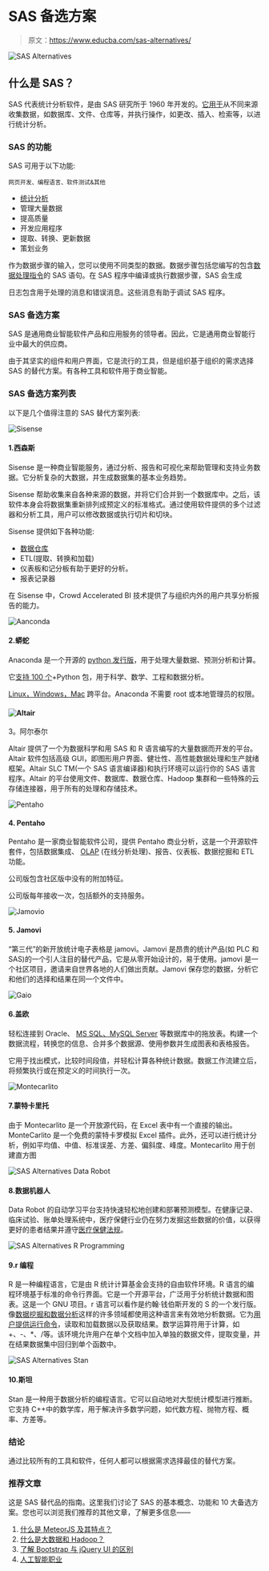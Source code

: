 # SAS 备选方案

> 原文：<https://www.educba.com/sas-alternatives/>

![SAS Alternatives](img/bf81b8357cff14b747c556a1dd04799a.png)



## 什么是 SAS？

SAS 代表统计分析软件，是由 SAS 研究所于 1960 年开发的。[它用于](https://www.educba.com/what-is-sas/)从不同来源收集数据，如数据库、文件、仓库等，并执行操作，如更改、插入、检索等，以进行统计分析。

### SAS 的功能

SAS 可用于以下功能:

<small>网页开发、编程语言、软件测试&其他</small>

*   [统计分析](https://www.educba.com/top-10-free-statistical-analysis-software/)
*   管理大量数据
*   提高质量
*   开发应用程序
*   提取、转换、更新数据
*   策划业务

作为数据步骤的输入，您可以使用不同类型的数据。数据步骤包括您编写的包含[数据处理指令](https://www.educba.com/what-is-data-processing/)的 SAS 语句。在 SAS 程序中编译或执行数据步骤，SAS 会生成

日志包含用于处理的消息和错误消息。这些消息有助于调试 SAS 程序。

### SAS 备选方案

SAS 是通用商业智能软件产品和应用服务的领导者。因此，它是通用商业智能行业中最大的供应商。

由于其坚实的组件和用户界面，它是流行的工具，但是组织基于组织的需求选择 SAS 的替代方案。有各种工具和软件用于商业智能。

### SAS 备选方案列表

以下是几个值得注意的 SAS 替代方案列表:

![Sisense](img/303e57dd8937dd4548320d6611b479df.png)



#### 1.西森斯

Sisense 是一种商业智能服务，通过分析、报告和可视化来帮助管理和支持业务数据。它分析复杂的大数据，并生成数据集的基本业务趋势。

Sisense 帮助收集来自各种来源的数据，并将它们合并到一个数据库中。之后，该软件本身会将数据集重新排列成预定义的标准格式。通过使用软件提供的多个过滤器和分析工具，用户可以修改数据或执行切片和切块。

Sisense 提供如下各种功能:

*   [数据仓库](https://www.educba.com/career-in-data-warehousing/)
*   ETL(提取、转换和加载)
*   仪表板和记分板有助于更好的分析。
*   报表记录器

在 Sisense 中，Crowd Accelerated BI 技术提供了与组织内外的用户共享分析报告的能力。

![Aanconda](img/5aacd94c6e6548c46338c2b9447959a1.png)



#### 2.蟒蛇

Anaconda 是一个开源的 [python 发行版](https://www.educba.com/what-is-python/)，用于处理大量数据、预测分析和计算。

它[支持 100 个](https://www.educba.com/install-anaconda-python/)+Python 包，用于科学、数学、工程和数据分析。

[Linux，Windows，Mac](https://www.educba.com/linux-vs-mac-vs-windows/) 跨平台。Anaconda 不需要 root 或本地管理员的权限。

#### ![Altair](img/f0298a8631ea562dab1bfd89cfe904f8.png)



3。阿尔泰尔

Altair 提供了一个为数据科学和用 SAS 和 R 语言编写的大量数据而开发的平台。Altair 软件包括高级 GUI，即图形用户界面、健壮性、高性能数据处理和生产就绪框架。Altair SLC TM(一个 SAS 语言编译器)和执行环境可以运行你的 SAS 语言程序。Altair 的平台使用文件、数据库、数据仓库、Hadoop 集群和一些特殊的云存储连接器，用于所有的处理和存储技术。

![Pentaho](img/f1de467d4a16b4f32c4e59dda0e01fd7.png)



#### 4\. Pentaho

Pentaho 是一家商业智能软件公司，提供 Pentaho 商业分析，这是一个开源软件套件，包括数据集成、 [OLAP](https://www.educba.com/what-is-olap/) (在线分析处理)、报告、仪表板、数据挖掘和 ETL 功能。

公司版包含社区版中没有的附加特征。

公司版每年接收一次，包括额外的支持服务。

![Jamovio](img/7520c981c4016dc2fd7a945b1f06ea5e.png)



#### 5\. Jamovi

“第三代”的新开放统计电子表格是 jamovi。Jamovi 是昂贵的统计产品(如 PLC 和 SAS)的一个引人注目的替代产品，它是从零开始设计的，易于使用。jamovi 是一个社区项目，邀请来自世界各地的人们做出贡献。Jamovi 保存您的数据，分析它和他们的选择和结果在同一个文件中。

![Gaio](img/c7d0196ffbff5e810817d961c9b91d29.png)



#### 6.盖欧

轻松连接到 Oracle、 [MS SQL、MySQL Server](https://www.educba.com/mysql-vs-mssql/) 等数据库中的拖放表。构建一个数据流程，转换您的信息、合并多个数据源、使用参数并生成图表和表格报告。

它用于找出模式，比较时间段值，并轻松计算各种统计数据。数据工作流建立后，将频繁执行或在预定义的时间执行一次。

![Montecarlito](img/5a60bffbe27adcf9036b23a36914ef45.png)



#### 7.蒙特卡里托

由于 Montecarlito 是一个开放源代码，在 Excel 表中有一个直接的输出。MonteCarlito 是一个免费的蒙特卡罗模拟 Excel 插件。此外，还可以进行统计分析，例如平均值、中值、标准误差、方差、偏斜度、峰度。Montecarlito 用于创建直方图

![SAS Alternatives Data Robot](img/efca2bc56533024ba9f3e9b33b4a3adf.png)



#### 8.数据机器人

Data Robot 的自动学习平台支持快速轻松地创建和部署预测模型。在健康记录、临床试验、账单处理系统中，医疗保健行业仍在努力发掘这些数据的价值，以获得更好的患者结果并遵守[医疗保健法规](https://www.educba.com/healthcare-facilities/)。

![SAS Alternatives R Programming](img/25c56c743051e71b90b0a8958ae9faf9.png)



#### 9.r 编程

R 是一种编程语言，它是由 R 统计计算基金会支持的自由软件环境。R 语言的编程环境基于标准的命令行界面。它是一个开源平台，广泛用于分析统计数据和图表。这是一个 GNU 项目。r 语言可以看作是约翰·钱伯斯开发的 S 的一个发行版。像[数据挖掘和数据分析](https://www.educba.com/data-mining-vs-data-analysis/)这样的许多领域都使用这种语言来有效地分析数据。它为[用户提供运行命令](https://www.educba.com/powershell-run-command/)，读取和加载数据以及获取结果。数学运算符用于计算，如+、-、*、/等。该环境允许用户在单个文档中加入单独的数据文件，提取变量，并在结果数据集中回归到单个函数中。

![SAS Alternatives Stan](img/f46ae1773b0f13edbe9aeeb5140075cc.png)



#### 10.斯坦

Stan 是一种用于数据分析的编程语言。它可以自动地对大型统计模型进行推断。它支持 C++中的数学库，用于解决许多数学问题，如代数方程、抛物方程、概率、方差等。

### 结论

通过比较所有的工具和软件，任何人都可以根据需求选择最佳的替代方案。

### 推荐文章

这是 SAS 替代品的指南。这里我们讨论了 SAS 的基本概念、功能和 10 大备选方案。您也可以浏览我们推荐的其他文章，了解更多信息——

1.  [什么是 MeteorJS 及其特点？](https://www.educba.com/what-is-meteorjs/)
2.  [什么是大数据和 Hadoop？](https://www.educba.com/what-is-big-data-and-hadoop/)
3.  [了解 Bootstrap 与 jQuery UI 的区别](https://www.educba.com/bootstrap-vs-jquery-ui/)
4.  [人工智能职业](https://www.educba.com/careers-in-artificial-intelligence/)






